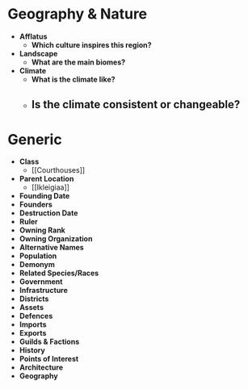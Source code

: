 # Geography & Nature
- **Afflatus**
	- **Which culture inspires this region?**
- **Landscape**
	- **What are the main biomes?**
- **Climate**
	- **What is the climate like?**
	- **Is the climate consistent or changeable?**
		- 
# Generic
- **Class**
	- [[Courthouses]]
- **Parent Location**
	- [[Ikleigiaa]]
- **Founding Date**
- **Founders**
- **Destruction Date**
- **Ruler**
- **Owning Rank**
- **Owning Organization**
- **Alternative Names**
- **Population**
- **Demonym**
- **Related Species/Races** 
- **Government**
- **Infrastructure**
- **Districts**
- **Assets**
- **Defences**
- **Imports**
- **Exports**
- **Guilds & Factions**
- **History**
- **Points of Interest**
- **Architecture**
- **Geography**